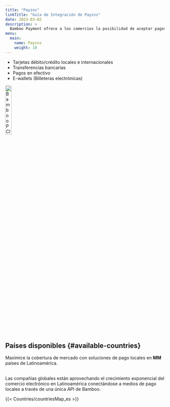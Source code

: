 ```yaml
---
title: "Payins"
linkTitle: "Guía de Integración de Payins"
date: 2023-03-02
description: >
  Bamboo Payment ofrece a los comercios la posibilidad de aceptar pagos soportando todos los medios de pago disponibles en cada país.
menu:
  main:
    name: Payins
    weight: 10     
---
```


* Tarjetas débito/crédito locales e internacionales
* Transferencias bancarias
* Pagos en efectivo
* E-wallets (Billeteras electrónicas)

<img src="https://bamboopaymentsystems.com/wp-content/themes/Bamboo_Theme/images/pci-logo.png" alt="Bamboo PCI certified by GMsectec" style="width: 20%; height:auto;">


## Países disponibles {#available-countries}
<div id="countries">Maximice la cobertura de mercado con soluciones de pago locales en <strong>MM</strong> países de Latinoamérica.</div><br>

Las compañías globales están aprovechando el crecimiento exponencial del comercio electrónico en Latinoamérica conectándose a medios de pago locales a través de una única API de Bamboo.

 {{< Countries/countriesMap_es >}}

 <script>
  window.onload = function() {
    document.getElementById('countries').innerHTML = document.getElementById('countries').innerHTML.replace('MM', document.getElementsByClassName('map-point').length);
  }
</script>